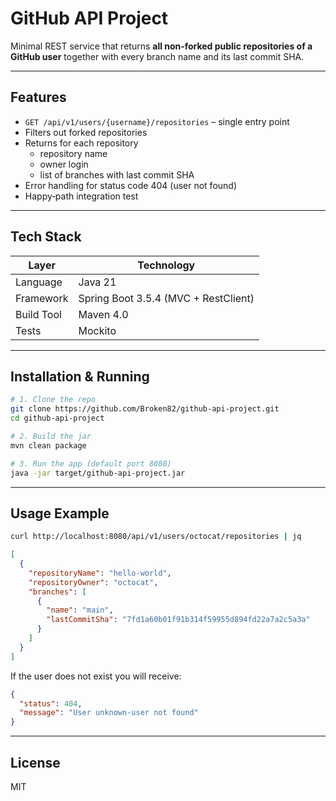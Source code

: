 # GitHub API Project

Minimal REST service that returns **all non‑forked public repositories of a GitHub user** together with every branch name and its last commit SHA.

---

## Features

* `GET /api/v1/users/{username}/repositories` – single entry point
* Filters out forked repositories
* Returns for each repository
  * repository name
  * owner login
  * list of branches with last commit SHA
* Error handling for status code 404 (user not found)
* Happy‑path integration test

---

## Tech Stack

| Layer        | Technology                            |
|--------------|---------------------------------------|
| Language     | Java 21                                |
| Framework    | Spring Boot 3.5.4 (MVC + RestClient)    |
| Build Tool   | Maven 4.0                            |
| Tests        | Mockito                      |

---

## Installation & Running

```bash
# 1. Clone the repo
git clone https://github.com/Broken82/github‑api‑project.git
cd github‑api‑project

# 2. Build the jar
mvn clean package

# 3. Run the app (default port 8080)
java -jar target/github-api-project.jar
```


---

## Usage Example

```bash
curl http://localhost:8080/api/v1/users/octocat/repositories | jq
```

```json
[
  {
    "repositoryName": "hello-world",
    "repositoryOwner": "octocat",
    "branches": [
      {
        "name": "main",
        "lastCommitSha": "7fd1a60b01f91b314f59955d894fd22a7a2c5a3a"
      }
    ]
  }
]
```

If the user does not exist you will receive:

```json
{
  "status": 404,
  "message": "User unknown-user not found"
}
```

---
## License

MIT

